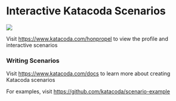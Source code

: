 # Interactive Katacoda Scenarios

[![](http://shields.katacoda.com/katacoda/honpropel/count.svg)](https://www.katacoda.com/honpropel "Get your profile on Katacoda.com")

Visit https://www.katacoda.com/honpropel to view the profile and interactive scenarios

### Writing Scenarios
Visit https://www.katacoda.com/docs to learn more about creating Katacoda scenarios

For examples, visit https://github.com/katacoda/scenario-example
